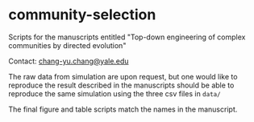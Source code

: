 # community-selection

Scripts for the manuscripts entitled "Top-down engineering of complex communities by directed evolution"

Contact: chang-yu.chang@yale.edu

The raw data from simulation are upon request, but one would like to reproduce the result described in the manuscripts should be able to reproduce the same simulation using the three csv files in `data/`

The final figure and table scripts match the names in the manuscript.

